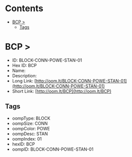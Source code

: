 



Contents
========

* [BCP > ](#bcp--)
	* [Tags](#tags)

# BCP > 

- ID: BLOCK-CONN-POWE-STAN-01
- Hex ID: BCP
- Name: 
- Description: 
- Long Link: [http://oom.lt/BLOCK-CONN-POWE-STAN-01](http://oom.lt/BLOCK-CONN-POWE-STAN-01)
- Short Link: [http://oom.lt/BCP](http://oom.lt/BCP)

## Tags

- oompType: BLOCK
- oompSize: CONN
- oompColor: POWE
- oompDesc: STAN
- oompIndex: 01
- hexID: BCP
- oompID: BLOCK-CONN-POWE-STAN-01
